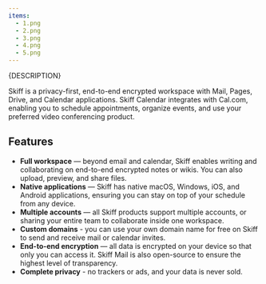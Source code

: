 ```yaml
---
items:
  - 1.png
  - 2.png
  - 3.png
  - 4.png
  - 5.png
---
```


{DESCRIPTION}

Skiff is a privacy-first, end-to-end encrypted workspace with Mail, Pages, Drive, and Calendar applications. Skiff Calendar integrates with Cal.com, enabling you to schedule appointments, organize events, and use your preferred video conferencing product.

## Features

- **Full workspace** — beyond email and calendar, Skiff enables writing and collaborating on end-to-end encrypted notes or wikis. You can also upload, preview, and share files.
- **Native applications** — Skiff has native macOS, Windows, iOS, and Android applications, ensuring you can stay on top of your schedule from any device.
- **Multiple accounts** — all Skiff products support multiple accounts, or sharing your entire team to collaborate inside one workspace.
- **Custom domains** - you can use your own domain name for free on Skiff to send and receive mail or calendar invites.
- **End-to-end encryption** — all data is encrypted on your device so that only you can access it. Skiff Mail is also open-source to ensure the highest level of transparency.
- **Complete privacy** - no trackers or ads, and your data is never sold.
